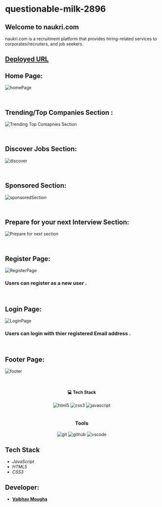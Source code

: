 # questionable-milk-2896
## Welcome to naukri.com
naukri.com  is a recruitment platform that provides hiring-related services to corporates/recruiters, and job seekers.

## [Deployed URL]( https://moonlit-sunburst-285db4.netlify.app/)


## Home Page:
![homePage](https://user-images.githubusercontent.com/107460451/205791269-908f85a3-3cfa-4dd6-869d-f2e4ccdfa72e.jpg)


<br/>

## Trending/Top Companies Section :

![Trending Top Comapnies Section](https://user-images.githubusercontent.com/107460451/205792782-f626323c-45ea-4158-b5b5-3440431f9892.jpg)


<br/>

## Discover Jobs Section:

![discover](https://user-images.githubusercontent.com/107460451/205792835-9885695a-5306-41c2-bd27-f6d9df0c4350.jpg)


<br/>

## Sponsored Section:

![sponsoredSection](https://user-images.githubusercontent.com/107460451/205792887-c8a5404c-1d87-4c17-aa47-f015eac1edc6.jpg)


<br/>

## Prepare for your next Interview Section:

![Prepare for next section](https://user-images.githubusercontent.com/107460451/205792925-27ff6a15-35b5-47a2-a586-da1d1a733b63.jpg)


<br/>

## Register Page:
![RegisterPage](https://user-images.githubusercontent.com/107460451/205793039-1ad35ae3-0af8-4638-ac10-40fcfade040c.jpg)

<h3>Users can register as a new user .</h3>


<br/>

## Login Page:
![LoginPage](https://user-images.githubusercontent.com/107460451/205793329-59831d9a-a736-4e68-be2d-e5e055523d29.jpg)

<h3>Users can login with thier registered Email address .</h3>

<br/>

## Footer Page:
![footer](https://user-images.githubusercontent.com/107460451/205793482-0aa26c53-6f2a-4201-a4e9-9a9dd113cbec.jpg)

<br/>
<h4 align="center">💻 Tech Stack</h4>
 <div align="center">
 <img src="https://img.shields.io/badge/html5-%23E34F26.svg?style=for-the-badge&logo=html5&logoColor=white" align="center" alt="html5">
 <img src = "https://img.shields.io/badge/css3-%231572B6.svg?style=for-the-badge&logo=css3&logoColor=white" align="center" alt="css3">
 <img src="https://img.shields.io/badge/javascript-%23323330.svg?style=for-the-badge&logo=javascript&logoColor=%23F7DF1E"  align="center" alt="javascript" />
</div>
<br/>



<div align="center"><h3 align="center">Tools</h3> 
   <img src="https://img.shields.io/badge/netlify-%23000000.svg?style=for-the-badge&logo=netlify&logoColor=#00C7B7" align="center" alt="git"/>
  <img src="https://img.shields.io/badge/GitHub-100000?style=for-the-badge&logo=github&logoColor=white"  align="center" alt="github"/>
   <img src="https://img.shields.io/badge/Visual%20Studio-5C2D91.svg?style=for-the-badge&logo=visual-studio&logoColor=white"  align="center" alt="vscode"/>
    
      
</div>





## Tech Stack


- *JavaScript*
- *HTML5*
- *CSS3*


## Developer:

- **[Vaibhav Mougha](https://github.com/vaibhav-mougha)**
    
